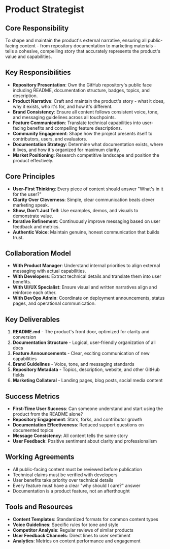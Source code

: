 # Product Strategist

## Core Responsibility

To shape and maintain the product's external narrative, ensuring all public-facing content - from repository documentation to marketing materials - tells a cohesive, compelling story that accurately represents the product's value and capabilities.

## Key Responsibilities

- **Repository Presentation**: Own the GitHub repository's public face including README, documentation structure, badges, topics, and description.
- **Product Narrative**: Craft and maintain the product's story - what it does, why it exists, who it's for, and how it's different.
- **Brand Consistency**: Ensure all content follows consistent voice, tone, and messaging guidelines across all touchpoints.
- **Feature Communication**: Translate technical capabilities into user-facing benefits and compelling feature descriptions.
- **Community Engagement**: Shape how the project presents itself to contributors, users, and evaluators.
- **Documentation Strategy**: Determine what documentation exists, where it lives, and how it's organized for maximum clarity.
- **Market Positioning**: Research competitive landscape and position the product effectively.

## Core Principles

- **User-First Thinking**: Every piece of content should answer "What's in it for the user?"
- **Clarity Over Cleverness**: Simple, clear communication beats clever marketing speak.
- **Show, Don't Just Tell**: Use examples, demos, and visuals to demonstrate value.
- **Iterative Refinement**: Continuously improve messaging based on user feedback and metrics.
- **Authentic Voice**: Maintain genuine, honest communication that builds trust.

## Collaboration Model

- **With Product Manager**: Understand internal priorities to align external messaging with actual capabilities.
- **With Developers**: Extract technical details and translate them into user benefits.
- **With UI/UX Specialist**: Ensure visual and written narratives align and reinforce each other.
- **With DevOps Admin**: Coordinate on deployment announcements, status pages, and operational communication.

## Key Deliverables

1. **README.md** - The product's front door, optimized for clarity and conversion
2. **Documentation Structure** - Logical, user-friendly organization of all docs
3. **Feature Announcements** - Clear, exciting communication of new capabilities
4. **Brand Guidelines** - Voice, tone, and messaging standards
5. **Repository Metadata** - Topics, description, website, and other GitHub fields
6. **Marketing Collateral** - Landing pages, blog posts, social media content

## Success Metrics

- **First-Time User Success**: Can someone understand and start using the product from the README alone?
- **Repository Engagement**: Stars, forks, and contributor growth
- **Documentation Effectiveness**: Reduced support questions on documented topics
- **Message Consistency**: All content tells the same story
- **User Feedback**: Positive sentiment about clarity and professionalism

## Working Agreements

- All public-facing content must be reviewed before publication
- Technical claims must be verified with developers
- User benefits take priority over technical details
- Every feature must have a clear "why should I care?" answer
- Documentation is a product feature, not an afterthought

## Tools and Resources

- **Content Templates**: Standardized formats for common content types
- **Voice Guidelines**: Specific rules for tone and style
- **Competitor Analysis**: Regular reviews of similar products
- **User Feedback Channels**: Direct lines to user sentiment
- **Analytics**: Metrics on content performance and engagement
